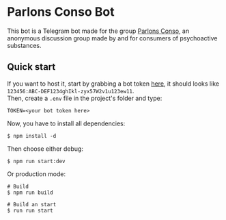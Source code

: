 # Parlons Conso Bot

This bot is a Telegram bot made for the group [Parlons Conso](https://t.me/parlons_conso), an anonymous discussion group made by and for consumers of psychoactive substances.

## Quick start

If you want to host it, start by grabbing a bot token [here](https://core.telegram.org/api), it should looks like `123456:ABC-DEF1234ghIkl-zyx57W2v1u123ew11`. <br>
Then, create a `.env` file in the project's folder and type:
```
TOKEN=<your bot token here>
```

Now, you have to install all dependencies:
```console
$ npm install -d
```

Then choose either debug:
```
$ npm run start:dev
```

Or production mode:
```
# Build
$ npm run build

# Build an start
$ run run start
```